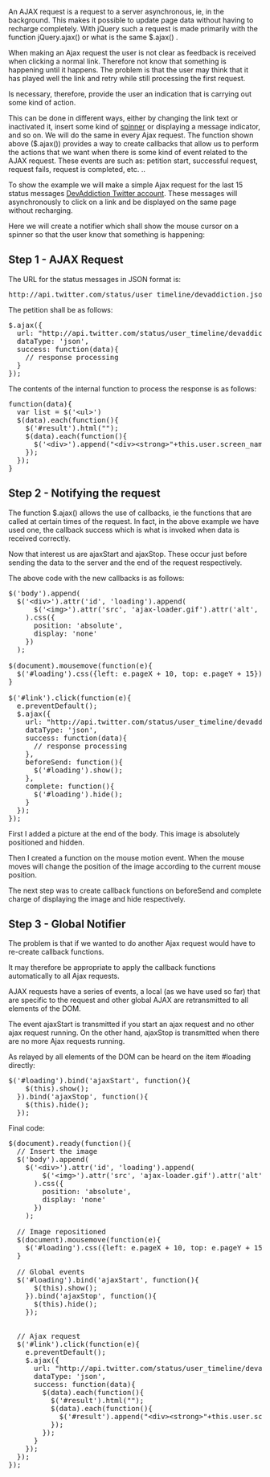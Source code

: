 An AJAX request is a request to a server asynchronous, ie, in the background. This makes it possible to update page data without having to recharge completely. With jQuery such a request is made primarily with the function jQuery.ajax() or what is the same $.ajax() .

When making an Ajax request the user is not clear as feedback is received when clicking a normal link. Therefore not know that something is happening until it happens. The problem is that the user may think that it has played well the link and retry while still processing the first request.

Is necessary, therefore, provide the user an indication that is carrying out some kind of action.

This can be done in different ways, either by changing the link text or inactivated it, insert some kind of <a href="http://www.ajaxload.info/" target="_blank">spinner</a> or displaying a message indicator, and so on. We will do the same in every Ajax request. The function shown above ($.ajax()) provides a way to create callbacks that allow us to perform the actions that we want when there is some kind of event related to the AJAX request. These events are such as: petition start, successful request, request fails, request is completed, etc. ..

To show the example we will make a simple Ajax request for the last 15 status messages <a href="http://twitter.com/DevAddiction" target="_blank">DevAddiction Twitter account</a>. These messages will asynchronously to click on a link and be displayed on the same page without recharging.

Here we will create a notifier which shall show the mouse cursor on a spinner so that the user know that something is happening:

<h2>Step 1 - AJAX Request</h2>

The URL for the status messages in JSON format is:
<pre class="prettyprint">http://api.twitter.com/status/user_timeline/devaddiction.json</pre>

The petition shall be as follows:

<pre class="prettyprint">
$.ajax({
  url: "http://api.twitter.com/status/user_timeline/devaddiction.json?count=15&callback=?"
  dataType: 'json',
  success: function(data){
    // response processing
  }
});
</pre>


The contents of the internal function to process the response is as follows:

<pre class="prettyprint">
function(data){
  var list = $('&lt;ul&gt;')
  $(data).each(function(){
    $('#result').html("");
    $(data).each(function(){
      $('&lt;div&gt;').append("&lt;div&gt;&lt;strong&gt;"+this.user.screen_name+":&lt;/strong&gt; "+this.text+"&lt;/div&gt;");
    });
  });
}
</pre>

<h2>Step 2 - Notifying the request</h2>

The function $.ajax() allows the use of callbacks, ie the functions that are called at certain times of the request. In fact, in the above example we have used one, the callback success which is what is invoked when data is received correctly.

Now that interest us are ajaxStart and ajaxStop. These occur just before sending the data to the server and the end of the request respectively.

The above code with the new callbacks is as follows:

<pre class="prettyprint">
$('body').append(
  $('&lt;div&gt;').attr('id', 'loading').append(
      $('&lt;img&gt;').attr('src', 'ajax-loader.gif').attr('alt', 'Loading...')
    ).css({
      position: 'absolute',
      display: 'none'
    })
  );

$(document).mousemove(function(e){
  $('#loading').css({left: e.pageX + 10, top: e.pageY + 15});
}

$('#link').click(function(e){
  e.preventDefault();
  $.ajax({
    url: "http://api.twitter.com/status/user_timeline/devaddiction.json?count=15&callback=?"
    dataType: 'json',
    success: function(data){
      // response processing
    },
    beforeSend: function(){
      $('#loading').show();
    },
    complete: function(){
      $('#loading').hide();
    }
  });
});
</pre>

First I added a picture at the end of the body. This image is absolutely positioned and hidden.

Then I created a function on the mouse motion event. When the mouse moves will change the position of the image according to the current mouse position.

The next step was to create callback functions on beforeSend and complete charge of displaying the image and hide respectively.

<h2>Step 3 - Global Notifier</h2>

The problem is that if we wanted to do another Ajax request would have to re-create callback functions.

It may therefore be appropriate to apply the callback functions automatically to all Ajax requests.

AJAX requests have a series of events, a local (as we have used so far) that are specific to the request and other global AJAX are retransmitted to all elements of the DOM.

The event ajaxStart is transmitted if you start an ajax request and no other ajax request running. On the other hand, ajaxStop is transmitted when there are no more Ajax requests running.

As relayed by all elements of the DOM can be heard on the item #loading directly:

<pre class="prettyprint">
$('#loading').bind('ajaxStart', function(){
    $(this).show();
  }).bind('ajaxStop', function(){
    $(this).hide();
  });
</pre>

Final code:

<pre class="prettyprint">
$(document).ready(function(){
  // Insert the image
  $('body').append(
    $('&lt;div&gt;').attr('id', 'loading').append(
        $('&lt;img&gt;').attr('src', 'ajax-loader.gif').attr('alt', 'Loading...')
      ).css({
        position: 'absolute',
        display: 'none'
      })
    );

  // Image repositioned
  $(document).mousemove(function(e){
    $('#loading').css({left: e.pageX + 10, top: e.pageY + 15});
  }

  // Global events
  $('#loading').bind('ajaxStart', function(){
      $(this).show();
    }).bind('ajaxStop', function(){
      $(this).hide();
    });


  // Ajax request
  $('#link').click(function(e){
    e.preventDefault();
    $.ajax({
      url: "http://api.twitter.com/status/user_timeline/devaddiction.json?count=15&callback=?"
      dataType: 'json',
      success: function(data){
        $(data).each(function(){
          $('#result').html("");
          $(data).each(function(){
            $('#result').append("&lt;div&gt;&lt;strong&gt;"+this.user.screen_name+":&lt;/strong&gt; "+this.text+"&lt;/div&gt;");
          });
        });
      }
    });
  });
});
</pre>
